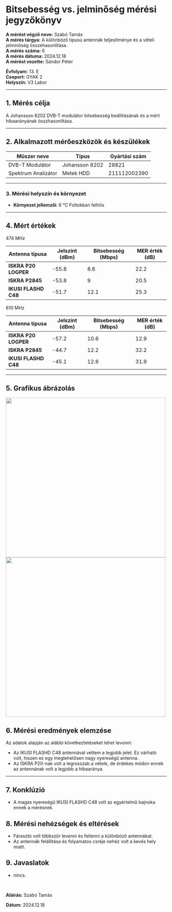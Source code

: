

# Bitsebesség vs. jelminőség mérési jegyzőkönyv

**A mérést végző neve:**  Szabó Tamás <br>
**A mérés tárgya:** A különböző típusú antennák teljesítménye és a vételi jelminőség összehasonlítása. <br>
**A mérés száma:** 6 <br>
**A mérés dátuma:** 2024.12.18  <br>
**A mérést vezette:** Sándor Péter   

**Évfolyam:** 13. E  
**Csoport:** GYAK 2  
**Helyszín:** V3 Labor

---

## 1. Mérés célja

A Johansson 8202 DVB-T modulátor bitsebesség beállításának és a mért hibaarányának összhasonlítása.

---

## 2. Alkalmazott mérőeszközök és készülékek

| Műszer neve                         | Típus       | Gyártási szám |
| ----------------------------------- | ----------- | ------------- |
| DVB-T Modulátor  |                Johansson 8202              | 28821          |
| Spektrum Analizátor                 | Metek HDD          | 211112002390|

---

### 3. **Mérési helyszín és környezet**
- **Környezet jellemzői**: 6 °C Foltokban felhős

---

## 4. Mért értékek 

474 MHz

| Antenna típusa       | Jelszint (dBm)      | Bitsebesség (Mbps) | MER érték (dB) |
|----------------------|---------------------|----------------|--------------------|
| **ISKRA P20 LOGPER** | -55.8                |        8.6     |   22.2             |
| **ISKRA P2845**      | -53.8                |         9      |   20.5             |
| **IKUSI FLASHD C48** | -51.7                |        12.1    |     25.3           |

610 MHz

| Antenna típusa       | Jelszint (dBm)    | Bitsebesség (Mbps) | MER érték (dB)  |
|----------------------|---------------------|----------------|--------------------|
| **ISKRA P20 LOGPER** | -57.2              |          10.6    |      12.9         |
| **ISKRA P2845**      | -44.7              |          12.2    | 32.2              |
| **IKUSI FLASHD C48** | -45.1              |          12.6    | 31.9              |


---

## 5. Grafikus ábrázolás

  <img width="500" src="https://github.com/user-attachments/assets/82274ef6-2977-452f-a93f-fcfe5a528bfc">
  <img width="500" src="https://github.com/user-attachments/assets/96c49007-9d07-42d4-bf0f-d6ad589b6341">



## 6. Mérési eredmények elemzése
Az adatok alapján az alábbi következtetéseket lehet levonni:

- Az IKUSI FLASHD C48 antennával vettem a legjobb jelet. Ez várható volt, hiszen ez egy meglehetősen nagy nyereségű antenna.
- Az ISKRA P20-nak volt a legrosszab a vétele, de érdekes módon ennek az antennának volt a legjobb a hibaaránya.
---

## 7. Konklúzió

- A magas nyereségű IKUSI FLASHD C48 volt az egyértelmű bajnoka ennek a mérésnek.

## 8. Mérési nehézségek és eltérések
- Fárasztó volt többször levenni és feltenni a különböző antennákat.
- Az antennák felállítása és folyamatos csréje nehéz volt a kevés hely miatt.


## 9. Javaslatok
- nincs.

<br>

**Aláírás:** Szabó Tamás

**Dátum:** 2024.12.18
